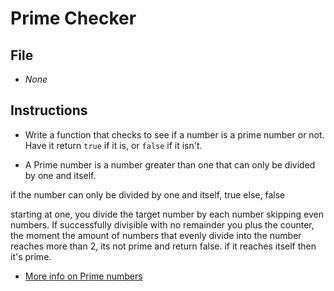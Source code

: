 # Prime Checker

## File

* *None*

## Instructions

* Write a function that checks to see if a number is a prime number or not. Have it return `true` if it is, or `false` if it isn't.

* A Prime number is a number greater than one that can only be divided by one and itself.

if the number can only be divided by one and itself, true
else, false

starting at one, you divide the target number by each number skipping even numbers. If successfully divisible with no remainder you plus the counter, the moment the amount of numbers that evenly divide into the number reaches more than 2, its not prime and return false. if it reaches itself then it's prime.

* [More info on Prime numbers](https://www.mathsisfun.com/prime_numbers.html)
